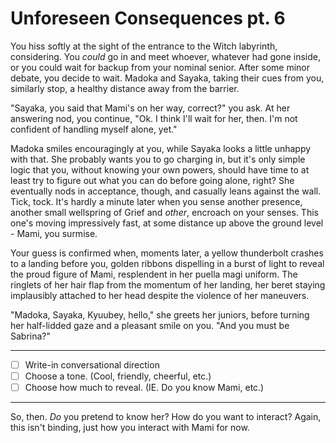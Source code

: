 # Unforeseen Consequences pt. 6

You hiss softly at the sight of the entrance to the Witch labyrinth, considering. You *could* go in and meet whoever, whatever had gone inside, or you could wait for backup from your nominal senior. After some minor debate, you decide to wait. Madoka and Sayaka, taking their cues from you, similarly stop, a healthy distance away from the barrier.

"Sayaka, you said that Mami's on her way, correct?" you ask. At her answering nod, you continue, "Ok. I think I'll wait for her, then. I'm not confident of handling myself alone, yet."

Madoka smiles encouragingly at you, while Sayaka looks a little unhappy with that. She probably wants you to go charging in, but it's only simple logic that you, without knowing your own powers, should have time to at least try to figure out what you can do before going alone, right? She eventually nods in acceptance, though, and casually leans against the wall.
Tick, tock.
It's hardly a minute later when you sense another presence, another small wellspring of Grief and *other*, encroach on your senses. This one's moving impressively fast, at some distance up above the ground level - Mami, you surmise.

Your guess is confirmed when, moments later, a yellow thunderbolt crashes to a landing before you, golden ribbons dispelling in a burst of light to reveal the proud figure of Mami, resplendent in her puella magi uniform. The ringlets of her hair flap from the momentum of her landing, her beret staying implausibly attached to her head despite the violence of her maneuvers.

"Madoka, Sayaka, Kyuubey, hello," she greets her juniors, before turning her half-lidded gaze and a pleasant smile on you. "And you must be Sabrina?"

---

- [ ] Write-in conversational direction
- [ ] Choose a tone. (Cool, friendly, cheerful, etc.)
- [ ] Choose how much to reveal. (IE. Do you know Mami, etc.)

---

So, then. *Do* you pretend to know her? How do you want to interact? Again, this isn't binding, just how you interact with Mami for now.
